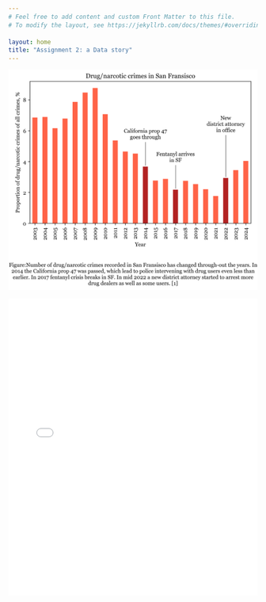 ```yaml
---
# Feel free to add content and custom Front Matter to this file.
# To modify the layout, see https://jekyllrb.com/docs/themes/#overriding-theme-defaults

layout: home
title: "Assignment 2: a Data story"
---
```

![Graph 1](https://raw.githubusercontent.com/mvalim165/mvalim165.github.io/refs/heads/main/overview.png)
<iframe src="/sf_districts_bokeh.html" width="100%" height="600" frameborder="0"></iframe>
